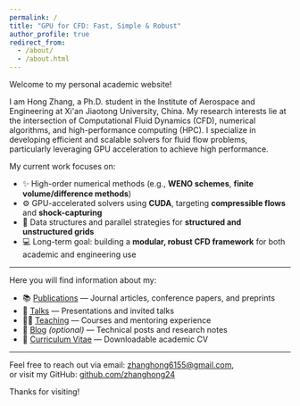 ```yaml
---
permalink: /
title: "GPU for CFD: Fast, Simple & Robust"
author_profile: true
redirect_from: 
  - /about/
  - /about.html
---
```


Welcome to my personal academic website!  

I am Hong Zhang, a Ph.D. student in the Institute of Aerospace and Engineering at Xi'an Jiaotong University, China. My research interests lie at the intersection of Computational Fluid Dynamics (CFD), numerical algorithms, and high-performance computing (HPC). I specialize in developing efficient and scalable solvers for fluid flow problems, particularly leveraging GPU acceleration to achieve high performance.

My current work focuses on:
- ✨ High-order numerical methods (e.g., **WENO schemes**, **finite volume/difference methods**)
- ⚙️ GPU-accelerated solvers using **CUDA**, targeting **compressible flows** and **shock-capturing**
- 🧮 Data structures and parallel strategies for **structured and unstructured grids**
- 💻 Long-term goal: building a **modular, robust CFD framework** for both academic and engineering use

---

Here you will find information about my:

- 📚 [Publications](/publications/) — Journal articles, conference papers, and preprints
- 🎤 [Talks](/talks/) — Presentations and invited talks
- 🧑‍🏫 [Teaching](/teaching/) — Courses and mentoring experience
- 📝 [Blog](/blog/) *(optional)* — Technical posts and research notes
- 📄 [Curriculum Vitae](/cv/) — Downloadable academic CV

---

Feel free to reach out via email: [zhanghong6155@gmail.com](mailto:zhanghong6155@gmail.com),  
or visit my GitHub: [github.com/zhanghong24](https://github.com/zhanghong24)

Thanks for visiting!

